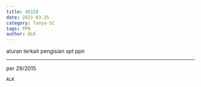 ```yaml
---
title: 48158
date: 2021-03-25
category: Tanya-SC
tags: PPN
author: ALK
---
```


aturan terkait pengisian spt ppn

---

per 29/2015

`ALK`
